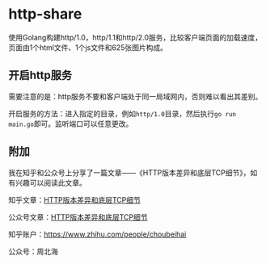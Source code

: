 # http-share
使用Golang构建http/1.0，http/1.1和http/2.0服务，比较客户端页面的加载速度，页面由1个html文件、1个js文件和625张图片构成。

## 开启http服务

需要注意的是：http服务不要和客户端处于同一局域网内，否则难以看出其差别。

开启服务的方法：进入指定的目录，例如`http/1.0`目录，然后执行`go run main.go`即可。监听端口可以任意更改。

## 附加

我在知乎和公众号上分享了一篇文章——《HTTP版本差异和底层TCP细节》，如有兴趣可以阅读此文章。

知乎文章：[HTTP版本差异和底层TCP细节](https://zhuanlan.zhihu.com/p/498225744)

公众号文章：[HTTP版本差异和底层TCP细节](https://mp.weixin.qq.com/s/3p0wHebpHAMMEsUIimoGmA)

知乎账户：https://www.zhihu.com/people/choubeihai

公众号：周北海



